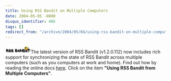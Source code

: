 ```yaml
---
title: Using RSS Bandit on Multiple Computers
date: 2004-05-05 -0800
disqus_identifier: 405
tags: []
redirect_from: "/archive/2004/05/04/using-rss-bandit-on-multiple-computers.aspx/"
---
```


![RSS Bandit Logo](/images/RSSBanditLogo.jpg)The latest version of RSS
Bandit (v1.2.0.112) now includes rich support for synchronizing the
state of RSS Bandit across multiple computers (such as you computers at
work and home). Find out how by reading the online docs
[here](http://www.rssbandit.org/docs/). Click on the item **"Using RSS
Bandit from Multiple Computers"**.


